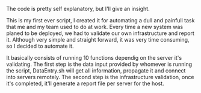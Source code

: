The code is pretty self explanatory, but I'll give an insight.

This is my first ever script, I created it for automating a dull and painfull task that me and my team used to do at work. 
Every time a new system was planed to be deployed, we had to validate our own infrastructure and report it. Although very simple and straight forward, it was very time consuming, so I decided to automate it.

It basically consists of running 10 functions dependig on the server it's validating.
The first step is the data input provided by whomever is running the script, DataEntry.sh will get all information, propagate it and connect into servers remotely.
The second step is the infrastructure validation, once it's completed, it'll generate a report file per server for the host.

